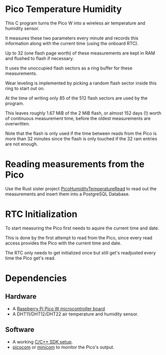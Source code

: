 # Pico Temperature Humidity

This C program turns the Pico W into a wireless air temperature and humidity sensor.

It measures these two parameters every minute and records this information along with the current time (using the onboard RTC).

Up to 32 (one flash page worth) of these measurements are kept in RAM and flushed to flash if necessary.

It uses the unoccupied flash sectors as a ring buffer for these measurements.

Wear leveling is implemented by picking a random flash sector inside this ring to start out on.

At the time of writing only 85 of the 512 flash sectors are used by the program.

This leaves roughly 1.67 MiB of the 2 MiB flash, or almost 152 days (!) worth of continuous measurement time, before the oldest measurements are overwritten.

Note that the flash is only used if the time between reads from the Pico is more than 32 minutes since the flash is only touched if the 32 ram entries are not enough.

# Reading measurements from the Pico

Use the Rust sister project [PicoHumidityTemperatureRead](https://github.com/Cookie04DE/PicoHumidityTemperatureRead) to read out the measurements and insert them into a PostgreSQL Database.

# RTC Initialization

To start measuring the Pico first needs to aquire the current time and date.

This is done by the first attempt to read from the Pico, since every read access provides the Pico with the current time and date.

The RTC only needs to get initialized once but still get's readjusted every time the Pico get's read.

# Dependencies

## Hardware
- A [Raspberry Pi Pico W microcontroller board](https://www.raspberrypi.com/documentation/microcontrollers/raspberry-pi-pico.html)
- A DHT11/DHT12/DHT22 air temperature and humidity sensor.

## Software
- A working [C/C++ SDK setup](https://www.raspberrypi.com/documentation/microcontrollers/c_sdk.html).
- [picocom](https://github.com/npat-efault/picocom) or [minicom](https://github.com/Distrotech/minicom) to monitor the Pico's output.

